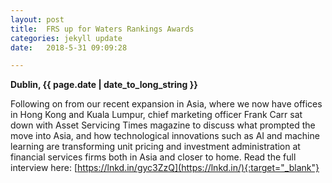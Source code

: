 ```yaml
---
layout: post
title:  FRS up for Waters Rankings Awards
categories: jekyll update
date:   2018-5-31 09:09:28

---
```


**Dublin, {{ page.date | date_to_long_string }}**

Following on from our recent expansion in Asia, where we now have offices in Hong Kong and Kuala Lumpur, chief marketing officer Frank Carr sat down with Asset Servicing Times magazine to discuss what prompted the move into Asia, and how technological innovations such as AI and machine learning are transforming unit pricing and investment administration at financial services firms both in Asia and closer to home.  Read the full interview here: [https://lnkd.in/gyc3ZzQ](https://lnkd.in/){:target="_blank"}
<br>
<br>